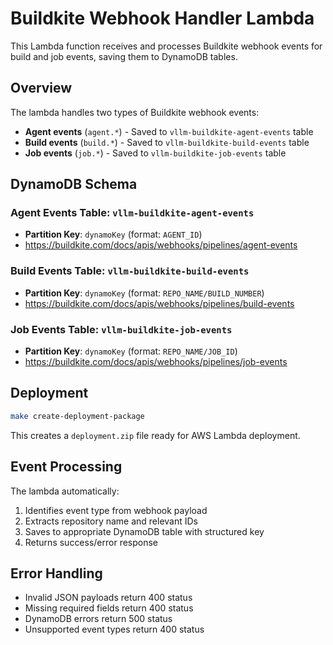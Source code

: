 # Buildkite Webhook Handler Lambda

This Lambda function receives and processes Buildkite webhook events for build and job events, saving them to DynamoDB tables.

## Overview

The lambda handles two types of Buildkite webhook events:
- **Agent events** (`agent.*`) - Saved to `vllm-buildkite-agent-events` table
- **Build events** (`build.*`) - Saved to `vllm-buildkite-build-events` table
- **Job events** (`job.*`) - Saved to `vllm-buildkite-job-events` table

## DynamoDB Schema

### Agent Events Table: `vllm-buildkite-agent-events`
- **Partition Key**: `dynamoKey` (format: `AGENT_ID`)
- https://buildkite.com/docs/apis/webhooks/pipelines/agent-events

### Build Events Table: `vllm-buildkite-build-events`
- **Partition Key**: `dynamoKey` (format: `REPO_NAME/BUILD_NUMBER`)
- https://buildkite.com/docs/apis/webhooks/pipelines/build-events

### Job Events Table: `vllm-buildkite-job-events`  
- **Partition Key**: `dynamoKey` (format: `REPO_NAME/JOB_ID`)
- https://buildkite.com/docs/apis/webhooks/pipelines/job-events

## Deployment

```bash
make create-deployment-package
```

This creates a `deployment.zip` file ready for AWS Lambda deployment.

## Event Processing

The lambda automatically:
1. Identifies event type from webhook payload
2. Extracts repository name and relevant IDs
3. Saves to appropriate DynamoDB table with structured key
4. Returns success/error response

## Error Handling

- Invalid JSON payloads return 400 status
- Missing required fields return 400 status
- DynamoDB errors return 500 status
- Unsupported event types return 400 status
